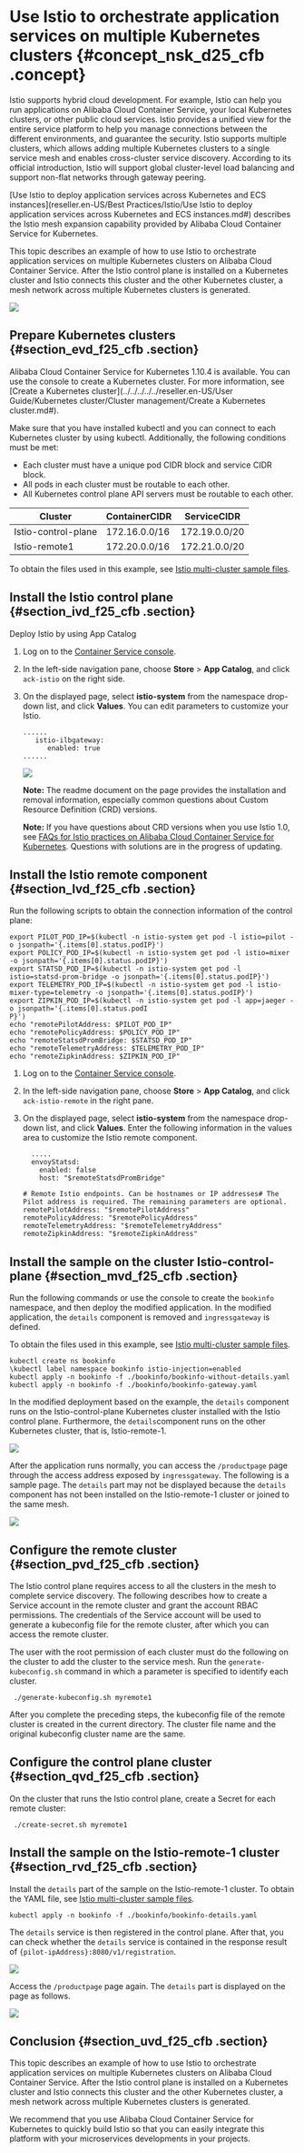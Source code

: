 # Use Istio to orchestrate application services on multiple Kubernetes clusters {#concept_nsk_d25_cfb .concept}

Istio supports hybrid cloud development. For example, Istio can help you run applications on Alibaba Cloud Container Service, your local Kubernetes clusters, or other public cloud services. Istio provides a unified view for the entire service platform to help you manage connections between the different environments, and guarantee the security. Istio supports multiple clusters, which allows adding multiple Kubernetes clusters to a single service mesh and enables cross-cluster service discovery. According to its official introduction, Istio will support global cluster-level load balancing and support non-flat networks through gateway peering.

[Use Istio to deploy application services across Kubernetes and ECS instances](reseller.en-US/Best Practices/Istio/Use Istio to deploy application services across Kubernetes and ECS instances.md#) describes the Istio mesh expansion capability provided by Alibaba Cloud Container Service for Kubernetes.

This topic describes an example of how to use Istio to orchestrate application services on multiple Kubernetes clusters on Alibaba Cloud Container Service. After the Istio control plane is installed on a Kubernetes cluster and Istio connects this cluster and the other Kubernetes cluster, a mesh network across multiple Kubernetes clusters is generated.

![](http://static-aliyun-doc.oss-cn-hangzhou.aliyuncs.com/assets/img/21317/155007336412672_en-US.png)

## Prepare Kubernetes clusters {#section_evd_f25_cfb .section}

Alibaba Cloud Container Service for Kubernetes 1.10.4 is available. You can use the console to create a Kubernetes cluster. For more information, see [Create a Kubernetes cluster](../../../../../reseller.en-US/User Guide/Kubernetes cluster/Cluster management/Create a Kubernetes cluster.md#).

Make sure that you have installed kubectl and you can connect to each Kubernetes cluster by using kubectl. Additionally, the following conditions must be met:

-   Each cluster must have a unique pod CIDR block and service CIDR block.
-   All pods in each cluster must be routable to each other.
-   All Kubernetes control plane API servers must be routable to each other.

|Cluster|ContainerCIDR|ServiceCIDR|
|-------|-------------|-----------|
|Istio-control-plane|172.16.0.0/16|172.19.0.0/20|
|Istio-remote1|172.20.0.0/16|172.21.0.0/20|

To obtain the files used in this example, see [Istio multi-cluster sample files](https://github.com/osswangxining/istio-multicluster).

## Install the Istio control plane {#section_ivd_f25_cfb .section}

Deploy Istio by using App Catalog

1.  Log on to the [Container Service console](https://partners-intl.console.aliyun.com/#/cs).
2.  In the left-side navigation pane, choose **Store** \> **App Catalog**, and click `ack-istio` on the right side.
3.  On the displayed page, select **istio-system** from the namespace drop-down list, and click **Values**. You can edit parameters to customize your Istio.

    ```
    ......
       istio-ilbgateway:
          enabled: true
    ......
    ```

    ![](http://static-aliyun-doc.oss-cn-hangzhou.aliyuncs.com/assets/img/21317/155007336412673_en-US.png)

    **Note:** The readme document on the page provides the installation and removal information, especially common questions about Custom Resource Definition \(CRD\) versions.

    **Note:** If you have questions about CRD versions when you use Istio 1.0, see [FAQs for Istio practices on Alibaba Cloud Container Service for Kubernetes](https://yq.aliyun.com/articles/621026). Questions with solutions are in the progress of updating.


## Install the Istio remote component {#section_lvd_f25_cfb .section}

Run the following scripts to obtain the connection information of the control plane:

```
export PILOT_POD_IP=$(kubectl -n istio-system get pod -l istio=pilot -o jsonpath='{.items[0].status.podIP}')
export POLICY_POD_IP=$(kubectl -n istio-system get pod -l istio=mixer -o jsonpath='{.items[0].status.podIP}')
export STATSD_POD_IP=$(kubectl -n istio-system get pod -l istio=statsd-prom-bridge -o jsonpath='{.items[0].status.podIP}')
export TELEMETRY_POD_IP=$(kubectl -n istio-system get pod -l istio-mixer-type=telemetry -o jsonpath='{.items[0].status.podIP}')
export ZIPKIN_POD_IP=$(kubectl -n istio-system get pod -l app=jaeger -o jsonpath='{.items[0].status.podI
P}')
echo "remotePilotAddress: $PILOT_POD_IP"
echo "remotePolicyAddress: $POLICY_POD_IP"
echo "remoteStatsdPromBridge: $STATSD_POD_IP"
echo "remoteTelemetryAddress: $TELEMETRY_POD_IP"
echo "remoteZipkinAddress: $ZIPKIN_POD_IP"
```

1.  Log on to the [Container Service console](https://partners-intl.console.aliyun.com/#/cs).
2.  In the left-side navigation pane, choose **Store** \> **App Catalog**, and click `ack-istio-remote` in the right pane.
3.  On the displayed page, select **istio-system** from the namespace drop-down list, and click **Values**. Enter the following information in the values area to customize the Istio remote component.

    ```
      .....
      envoyStatsd:
        enabled: false
        host: "$remoteStatsdPromBridge"
    ```

    ```
    # Remote Istio endpoints. Can be hostnames or IP addresses# The Pilot address is required. The remaining parameters are optional.
    remotePilotAddress: "$remotePilotAddress"
    remotePolicyAddress: "$remotePolicyAddress"
    remoteTelemetryAddress: "$remoteTelemetryAddress"
    remoteZipkinAddress: "$remoteZipkinAddress"
    ```


## Install the sample on the cluster Istio-control-plane {#section_mvd_f25_cfb .section}

Run the following commands or use the console to create the `bookinfo` namespace, and then deploy the modified application. In the modified application, the `details` component is removed and `ingressgateway` is defined.

To obtain the files used in this example, see [Istio multi-cluster sample files](https://github.com/osswangxining/istio-multicluster).

```
kubectl create ns bookinfo 
\kubectl label namespace bookinfo istio-injection=enabled
kubectl apply -n bookinfo -f ./bookinfo/bookinfo-without-details.yaml
kubectl apply -n bookinfo -f ./bookinfo/bookinfo-gateway.yaml
```

In the modified deployment based on the example, the `details` component runs on the Istio-control-plane Kubernetes cluster installed with the Istio control plane. Furthermore, the `details`component runs on the other Kubernetes cluster, that is, Istio-remote-1.

![](http://static-aliyun-doc.oss-cn-hangzhou.aliyuncs.com/assets/img/21317/155007336412674_en-US.png)

After the application runs normally, you can access the `/productpage` page through the access address exposed by `ingressgateway`. The following is a sample page. The `details` part may not be displayed because the `details` component has not been installed on the Istio-remote-1 cluster or joined to the same mesh.

![](http://static-aliyun-doc.oss-cn-hangzhou.aliyuncs.com/assets/img/21317/155007336412675_en-US.png)

## Configure the remote cluster {#section_pvd_f25_cfb .section}

The Istio control plane requires access to all the clusters in the mesh to complete service discovery. The following describes how to create a Service account in the remote cluster and grant the account RBAC permissions. The credentials of the Service account will be used to generate a kubeconfig file for the remote cluster, after which you can access the remote cluster.

The user with the root permission of each cluster must do the following on the cluster to add the cluster to the service mesh. Run the `generate-kubeconfig.sh` command in which a parameter is specified to identify each cluster.

```
 ./generate-kubeconfig.sh myremote1
```

After you complete the preceding steps, the kubeconfig file of the remote cluster is created in the current directory. The cluster file name and the original kubeconfig cluster name are the same.

## Configure the control plane cluster {#section_qvd_f25_cfb .section}

On the cluster that runs the Istio control plane, create a Secret for each remote cluster:

```
 ./create-secret.sh myremote1
```

## Install the sample on the Istio-remote-1 cluster {#section_rvd_f25_cfb .section}

Install the `details` part of the sample on the Istio-remote-1 cluster. To obtain the YAML file, see [Istio multi-cluster sample files](https://github.com/osswangxining/istio-multicluster).

```
kubectl apply -n bookinfo -f ./bookinfo/bookinfo-details.yaml
```

The `details` service is then registered in the control plane. After that, you can check whether the `details` service is contained in the response result of `{pilot-ipAddress}:8080/v1/registration`.

![](http://static-aliyun-doc.oss-cn-hangzhou.aliyuncs.com/assets/img/21317/155007336512676_en-US.png)

Access the `/productpage` page again. The `details` part is displayed on the page as follows.

![](http://static-aliyun-doc.oss-cn-hangzhou.aliyuncs.com/assets/img/21317/155007336512677_en-US.png)

## Conclusion {#section_uvd_f25_cfb .section}

This topic describes an example of how to use Istio to orchestrate application services on multiple Kubernetes clusters on Alibaba Cloud Container Service. After the Istio control plane is installed on a Kubernetes cluster and Istio connects this cluster and the other Kubernetes cluster, a mesh network across multiple Kubernetes clusters is generated.

We recommend that you use Alibaba Cloud Container Service for Kubernetes to quickly build Istio so that you can easily integrate this platform with your microservices developments in your projects.

